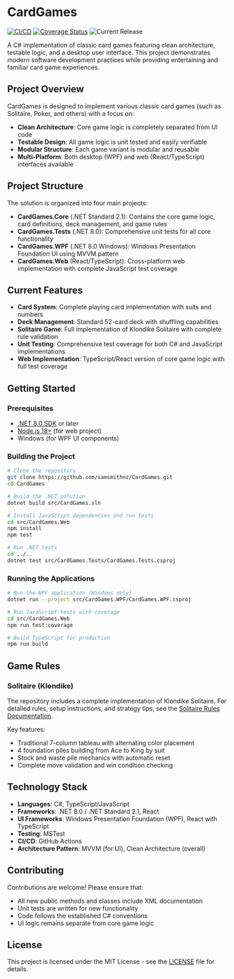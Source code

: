 # CardGames

[![CI/CD](https://github.com/samsmithnz/CardGames/actions/workflows/dotnet.yml/badge.svg)](https://github.com/samsmithnz/CardGames/actions/workflows/dotnet.yml)
[![Coverage Status](https://coveralls.io/repos/github/samsmithnz/CardGames/badge.svg?branch=main)](https://coveralls.io/github/samsmithnz/CardGames?branch=main)
![Current Release](https://img.shields.io/github/release/samsmithnz/CardGames/all.svg)

A C# implementation of classic card games featuring clean architecture, testable logic, and a desktop user interface. This project demonstrates modern software development practices while providing entertaining and familiar card game experiences.

## Project Overview

CardGames is designed to implement various classic card games (such as Solitaire, Poker, and others) with a focus on:

- **Clean Architecture**: Core game logic is completely separated from UI code
- **Testable Design**: All game logic is unit tested and easily verifiable
- **Modular Structure**: Each game variant is modular and reusable
- **Multi-Platform**: Both desktop (WPF) and web (React/TypeScript) interfaces available

## Project Structure

The solution is organized into four main projects:

- **CardGames.Core** (.NET Standard 2.1): Contains the core game logic, card definitions, deck management, and game rules
- **CardGames.Tests** (.NET 8.0): Comprehensive unit tests for all core functionality  
- **CardGames.WPF** (.NET 8.0 Windows): Windows Presentation Foundation UI using MVVM pattern
- **CardGames.Web** (React/TypeScript): Cross-platform web implementation with complete JavaScript test coverage

## Current Features

- **Card System**: Complete playing card implementation with suits and numbers
- **Deck Management**: Standard 52-card deck with shuffling capabilities
- **Solitaire Game**: Full implementation of Klondike Solitaire with complete rule validation
- **Unit Testing**: Comprehensive test coverage for both C# and JavaScript implementations
- **Web Implementation**: TypeScript/React version of core game logic with full test coverage

## Getting Started

### Prerequisites

- [.NET 8.0 SDK](https://dotnet.microsoft.com/download/dotnet/8.0) or later
- [Node.js 18+](https://nodejs.org/) (for web project)
- Windows (for WPF UI components)

### Building the Project

```bash
# Clone the repository
git clone https://github.com/samsmithnz/CardGames.git
cd CardGames

# Build the .NET solution
dotnet build src/CardGames.sln

# Install JavaScript dependencies and run tests
cd src/CardGames.Web
npm install
npm test

# Run .NET tests
cd ../..
dotnet test src/CardGames.Tests/CardGames.Tests.csproj
```

### Running the Applications

```bash
# Run the WPF application (Windows only)
dotnet run --project src/CardGames.WPF/CardGames.WPF.csproj

# Run JavaScript tests with coverage
cd src/CardGames.Web
npm run test:coverage

# Build TypeScript for production
npm run build
```

## Game Rules

### Solitaire (Klondike)
The repository includes a complete implementation of Klondike Solitaire. For detailed rules, setup instructions, and strategy tips, see the [Solitaire Rules Documentation](docs/SOLITAIRE_RULES.md).

Key features:
- Traditional 7-column tableau with alternating color placement
- 4 foundation piles building from Ace to King by suit
- Stock and waste pile mechanics with automatic reset
- Complete move validation and win condition checking

## Technology Stack

- **Languages**: C#, TypeScript/JavaScript
- **Frameworks**: .NET 8.0 / .NET Standard 2.1, React
- **UI Frameworks**: Windows Presentation Foundation (WPF), React with TypeScript
- **Testing**: MSTest
- **CI/CD**: GitHub Actions
- **Architecture Pattern**: MVVM (for UI), Clean Architecture (overall)

## Contributing

Contributions are welcome! Please ensure that:

- All new public methods and classes include XML documentation
- Unit tests are written for new functionality
- Code follows the established C# conventions
- UI logic remains separate from core game logic

## License

This project is licensed under the MIT License - see the [LICENSE](LICENSE) file for details.
